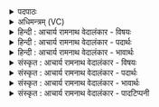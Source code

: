 <details><summary>पदपाठः</summary>

प꣡व꣢꣯स्व। द꣣क्षसा꣡ध꣢नः। द꣣क्ष। सा꣡ध꣢꣯नः। दे꣣वे꣡भ्यः꣢। पी꣣त꣡ये꣢। ह꣣रे। मरु꣡द्भ्यः꣢। वा꣣य꣢वे꣢। म꣡दः꣢꣯। ९१९।
</details>

<details><summary>अधिमन्त्रम् (VC)</summary>

- पवमानः सोमः
- दृढच्युत आगस्त्यः
- गायत्री
- षड्जः
</details>

<details><summary>हिन्दी : आचार्य रामनाथ वेदालंकार - विषयः</summary>

प्रथम ऋचा की पूर्वार्चिक में क्रमाङ्क ४७४ पर ब्रह्म के पास से आनन्दरस-प्रवाह के विषय में व्याख्या हो चुकी है। यहाँ गुरु-शिष्य का विषय वर्णित करते हैं।
</details>

<details><summary>हिन्दी : आचार्य रामनाथ वेदालंकार - पदार्थः</summary>

पदार्थान्वयभाषाः -  हे(हरे)दोषों को हरनेवाले आचार्य! (दक्षसाधनः)विद्या,सच्चरित्रता,ब्रह्मचर्य आदि बलों को सिद्ध करनेवाले आप(देवेभ्यः पीतये)दिव्यगुणी शिष्यों के पान के लिए(पवस्व)ज्ञानरस प्रवाहित करो और(मरुद्भ्यः)उन प्राणायाम के साधक शिष्यों की(वायवे)प्रगति के लिए(मदः)उत्साहकारी होवो ॥१॥
</details>

<details><summary>हिन्दी : आचार्य रामनाथ वेदालंकार - भावार्थः</summary>

भावार्थभाषाः -  आचार्य को चाहिए कि शिष्यों के लिए जो-जो आवश्यक हो,वह-वह सब करे,जिससे वे विद्या में पारङ्गत,सच्चरित्र,ब्रह्मचारी,प्रगतिशील और कर्मयोगी होवें ॥१॥
</details>

<details><summary>संस्कृत : आचार्य रामनाथ वेदालंकार - विषयः</summary>

तत्र प्रथमा ऋक् पूर्वार्चिके ४७४ क्रमाङ्के ब्रह्मणः सकाशादानन्दरसप्रवहणविषये व्याख्याता। अत्र गुरुशिष्यविषयो वर्ण्यते।
</details>

<details><summary>संस्कृत : आचार्य रामनाथ वेदालंकार - पदार्थः</summary>

पदार्थान्वयभाषाः -  हे(हरे)दोषहर्तः आचार्य! (दक्षसाधनः)सच्चारित्र्यविद्याब्रह्मचर्यादिबलानां साधयिता त्वम्(देवेभ्यः पीतये)दिव्यगुणयुक्तानां शिष्याणां पानाय(पवस्व)ज्ञानरसं प्रवाहय। किञ्च(मरुद्भ्यः)तेषां प्राणायामसाधकानां शिष्याणां(वायवे)प्रगतये(मदः)उत्साहकरः भवेति शेषः।[देवेभ्यः मरुद्भ्यः इत्युभयत्र ‘षष्ठ्यर्थे चतुर्थीति वाच्यम्’ वा० २।३।६२ इति वार्तिकेन षष्ठ्यर्थे चतुर्थी]॥१॥
</details>

<details><summary>संस्कृत : आचार्य रामनाथ वेदालंकार - भावार्थः</summary>

भावार्थभाषाः -  आचार्येण शिष्याणां कृते यद्यदावश्यकं तत्तत् सर्वं कर्तव्यं येन ते विद्यापारंगताः सच्चरित्रा ब्रह्मचारिणः प्रगतिशीलाः कर्मयोगिनश्च भवेयुः ॥१॥
</details>

<details><summary>संस्कृत : आचार्य रामनाथ वेदालंकार - पादटिप्पनी</summary>

टिप्पणी:   १.ऋ० ९।२५।१,साम० ४७४।
</details>